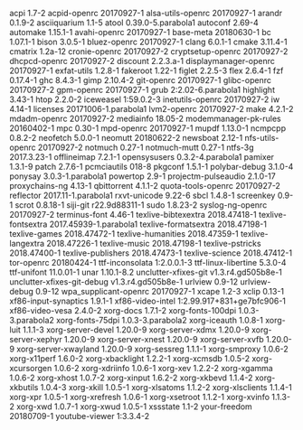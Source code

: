 acpi 1.7-2
acpid-openrc 20170927-1
alsa-utils-openrc 20170927-1
arandr 0.1.9-2
asciiquarium 1.1-5
atool 0.39.0-5.parabola1
autoconf 2.69-4
automake 1.15.1-1
avahi-openrc 20170927-1
base-meta 20180630-1
bc 1.07.1-1
bison 3.0.5-1
bluez-openrc 20170927-1
clang 6.0.1-1
cmake 3.11.4-1
cmatrix 1.2a-12
cronie-openrc 20170927-2
cryptsetup-openrc 20170927-2
dhcpcd-openrc 20170927-2
discount 2.2.3.a-1
displaymanager-openrc 20170927-1
exfat-utils 1.2.8-1
fakeroot 1.22-1
figlet 2.2.5-3
flex 2.6.4-1
fzf 0.17.4-1
ghc 8.4.3-1
gimp 2.10.4-2
git-openrc 20170927-1
glibc-openrc 20170927-2
gpm-openrc 20170927-1
grub 2:2.02-6.parabola1
highlight 3.43-1
htop 2.2.0-2
iceweasel 1:59.0.2-3
inetutils-openrc 20170927-2
iw 4.14-1
licenses 20171006-1.parabola1
lvm2-openrc 20170927-2
make 4.2.1-2
mdadm-openrc 20170927-2
mediainfo 18.05-2
modemmanager-pk-rules 20160402-1
mpc 0.30-1
mpd-openrc 20170927-1
mupdf 1.13.0-1
ncmpcpp 0.8.2-2
neofetch 5.0.0-1
neomutt 20180622-2
newsboat 2.12-1
nfs-utils-openrc 20170927-2
notmuch 0.27-1
notmuch-mutt 0.27-1
ntfs-3g 2017.3.23-1
offlineimap 7.2.1-1
opensysusers 0.3.2-4.parabola1
pamixer 1.3.1-9
patch 2.7.6-1
pcmciautils 018-8
pkgconf 1.5.1-1
polybar-debug 3.1.0-4
ponysay 3.0.3-1.parabola1
powertop 2.9-1
projectm-pulseaudio 2.1.0-17
proxychains-ng 4.13-1
qbittorrent 4.1.1-2
quota-tools-openrc 20170927-2
reflector 2017.11-1.parabola1
rxvt-unicode 9.22-6
sbcl 1.4.8-1
screenkey 0.9-1
scrot 0.8.18-1
siji-git r22.9d88311-1
sudo 1.8.23-2
syslog-ng-openrc 20170927-2
terminus-font 4.46-1
texlive-bibtexextra 2018.47418-1
texlive-fontsextra 2017.45939-1.parabola1
texlive-formatsextra 2018.47198-1
texlive-games 2018.47472-1
texlive-humanities 2018.47359-1
texlive-langextra 2018.47226-1
texlive-music 2018.47198-1
texlive-pstricks 2018.47400-1
texlive-publishers 2018.47473-1
texlive-science 2018.47412-1
tor-openrc 20180424-1
ttf-inconsolata 1:2.0.0.1-3
ttf-linux-libertine 5.3.0-4
ttf-unifont 11.0.01-1
unar 1.10.1-8.2
unclutter-xfixes-git v1.3.r4.gd505b8e-1
unclutter-xfixes-git-debug v1.3.r4.gd505b8e-1
urlview 0.9-12
urlview-debug 0.9-12
wpa_supplicant-openrc 20170927-1
xcape 1.2-3
xclip 0.13-1
xf86-input-synaptics 1.9.1-1
xf86-video-intel 1:2.99.917+831+ge7bfc906-1
xf86-video-vesa 2.4.0-2
xorg-docs 1.7.1-2
xorg-fonts-100dpi 1.0.3-3.parabola2
xorg-fonts-75dpi 1.0.3-3.parabola2
xorg-iceauth 1.0.8-1
xorg-luit 1.1.1-3
xorg-server-devel 1.20.0-9
xorg-server-xdmx 1.20.0-9
xorg-server-xephyr 1.20.0-9
xorg-server-xnest 1.20.0-9
xorg-server-xvfb 1.20.0-9
xorg-server-xwayland 1.20.0-9
xorg-sessreg 1.1.1-1
xorg-smproxy 1.0.6-2
xorg-x11perf 1.6.0-2
xorg-xbacklight 1.2.2-1
xorg-xcmsdb 1.0.5-2
xorg-xcursorgen 1.0.6-2
xorg-xdriinfo 1.0.6-1
xorg-xev 1.2.2-2
xorg-xgamma 1.0.6-2
xorg-xhost 1.0.7-2
xorg-xinput 1.6.2-2
xorg-xkbevd 1.1.4-2
xorg-xkbutils 1.0.4-3
xorg-xkill 1.0.5-1
xorg-xlsatoms 1.1.2-2
xorg-xlsclients 1.1.4-1
xorg-xpr 1.0.5-1
xorg-xrefresh 1.0.6-1
xorg-xsetroot 1.1.2-1
xorg-xvinfo 1.1.3-2
xorg-xwd 1.0.7-1
xorg-xwud 1.0.5-1
xssstate 1.1-2
your-freedom 20180709-1
youtube-viewer 1:3.3.4-2